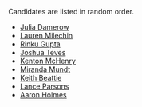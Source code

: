 
<script
    type="text/javascript"
    src="//code.jquery.com/jquery-1.9.1.js"
> 
</script>


Candidates are listed in random order.

<span class=myCnameSet>
  
- <span class=cname> [Julia Damerow](#julia-damerow) </span>
- <span class=cname>[Lauren Milechin](#lauren-milechin) </span>
- <span class=cname>[Rinku Gupta](#rinku-gupta) </span>
- <span class=cname>[Joshua Teves](#joshua-teves) </span>
- <span class=cname>[Kenton McHenry](#kenton-mchenry) </span>
- <span class=cname>[Miranda Mundt](#miranda-mundt) </span>
- <span class=cname>[Keith Beattie](#keith-beattie) </span>
- <span class=cname>[Lance Parsons](#lance-parsons) </span>
- <span class=cname>[Aaron Holmes](#aaron-holmes) </span>
  
</span>




